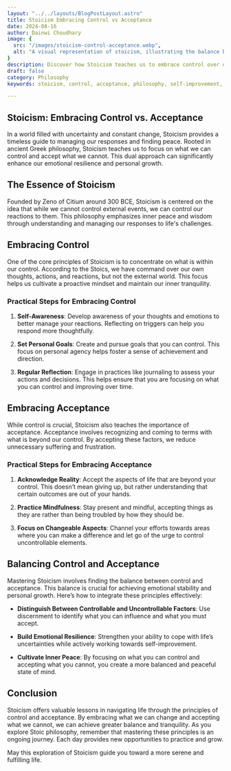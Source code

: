 ```yaml
---
layout: "../../layouts/BlogPostLayout.astro"
title: Stoicism Embracing Control vs Acceptance
date: 2024-08-16
author: Dainwi Choudhary
image: {
  src: "/images/stoicism-control-acceptance.webp",
  alt: "A visual representation of stoicism, illustrating the balance between control and acceptance in life.",
}
description: Discover how Stoicism teaches us to embrace control over our actions and accept what we cannot change for a more balanced life.
draft: false
category: Philosophy
keywords: stoicism, control, acceptance, philosophy, self-improvement, resilience, emotional balance, stoicism, philosophy, self-improvement, emotional resilience, mindfulness, acceptance

---
```


## Stoicism: Embracing Control vs. Acceptance

In a world filled with uncertainty and constant change, Stoicism provides a timeless guide to managing our responses and finding peace. Rooted in ancient Greek philosophy, Stoicism teaches us to focus on what we can control and accept what we cannot. This dual approach can significantly enhance our emotional resilience and personal growth.

## The Essence of Stoicism

Founded by Zeno of Citium around 300 BCE, Stoicism is centered on the idea that while we cannot control external events, we can control our reactions to them. This philosophy emphasizes inner peace and wisdom through understanding and managing our responses to life's challenges.

## Embracing Control

One of the core principles of Stoicism is to concentrate on what is within our control. According to the Stoics, we have command over our own thoughts, actions, and reactions, but not the external world. This focus helps us cultivate a proactive mindset and maintain our inner tranquility.

### Practical Steps for Embracing Control

1. **Self-Awareness**: Develop awareness of your thoughts and emotions to better manage your reactions. Reflecting on triggers can help you respond more thoughtfully.

2. **Set Personal Goals**: Create and pursue goals that you can control. This focus on personal agency helps foster a sense of achievement and direction.

3. **Regular Reflection**: Engage in practices like journaling to assess your actions and decisions. This helps ensure that you are focusing on what you can control and improving over time.

## Embracing Acceptance

While control is crucial, Stoicism also teaches the importance of acceptance. Acceptance involves recognizing and coming to terms with what is beyond our control. By accepting these factors, we reduce unnecessary suffering and frustration.

### Practical Steps for Embracing Acceptance

1. **Acknowledge Reality**: Accept the aspects of life that are beyond your control. This doesn’t mean giving up, but rather understanding that certain outcomes are out of your hands.

2. **Practice Mindfulness**: Stay present and mindful, accepting things as they are rather than being troubled by how they should be.

3. **Focus on Changeable Aspects**: Channel your efforts towards areas where you can make a difference and let go of the urge to control uncontrollable elements.

## Balancing Control and Acceptance

Mastering Stoicism involves finding the balance between control and acceptance. This balance is crucial for achieving emotional stability and personal growth. Here’s how to integrate these principles effectively:

- **Distinguish Between Controllable and Uncontrollable Factors**: Use discernment to identify what you can influence and what you must accept.

- **Build Emotional Resilience**: Strengthen your ability to cope with life’s uncertainties while actively working towards self-improvement.

- **Cultivate Inner Peace**: By focusing on what you can control and accepting what you cannot, you create a more balanced and peaceful state of mind.

## Conclusion

Stoicism offers valuable lessons in navigating life through the principles of control and acceptance. By embracing what we can change and accepting what we cannot, we can achieve greater balance and tranquility. As you explore Stoic philosophy, remember that mastering these principles is an ongoing journey. Each day provides new opportunities to practice and grow.

May this exploration of Stoicism guide you toward a more serene and fulfilling life.
